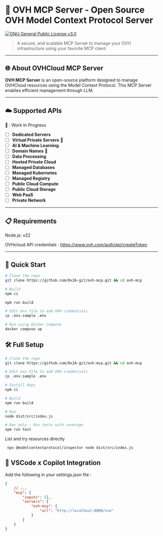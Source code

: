 # 🚀 OVH MCP Server - Open Source OVH Model Context Protocol Server

[![GNU General Public License v3.0](https://github.com/0x2A-git/ovh-mcp/blob/main/LICENSE)](LICENSE)

> A secure, and scalable MCP Server to manage your OVH infrastructure using your favorite MCP client

---

## 🌐 About OVHCloud MCP Server

**OVH MCP Server** is an open-source platform designed to manage OVHCloud resources using the Model Context Protocol. This MCP Server enables efficient management through LLM.

---

## ☁️ Supported APIs

🚧 : Work In Progress

- [ ] **Dedicated Servers**
- [ ] **Virtual Private Servers** 🚧
- [ ] **AI & Machine Learning**
- [ ] **Domain Names** 🚧
- [ ] **Data Processing**
- [ ] **Hosted Private Cloud**
- [ ] **Managed Databases**
- [ ] **Managed Kubernetes**
- [ ] **Managed Registry**
- [ ] **Public Cloud Compute**
- [ ] **Public Cloud Storage**
- [ ] **Web PaaS**
- [ ] **Private Network**

---

## 📋 Requirements

Node.js: v22

OVHcloud API credentials : https://www.ovh.com/auth/api/createToken

---

## 🚀 Quick Start

```bash
# Clone the repo
git clone https://github.com/0x2A-git/ovh-mcp.git && cd ovh-mcp

# Build
npm ci

npm run build

# Edit env file to add OVH credentials
cp .env.sample .env

# Run using Docker Compose
docker compose up
```

## 🛠️ Full Setup

```bash
# Clone the repo
git clone https://github.com/0x2A-git/ovh-mcp.git && cd ovh-mcp

# Edit env file to add OVH credentials
cp .env.sample .env

# Install deps
npm ci

# Build
npm run build

# Run
node dist/src/index.js

# Dev only : Run tests with coverage
npm run test
```

List and try resources directly

```bash
 npx @modelcontextprotocol/inspector node dist/src/index.js
```

## 🤖 VSCode x Copilot Integration

Add the following in your settings.json file :

```json
{
    // ...
    "mcp": {
        "inputs": [],
        "servers": {
            "ovh-mcp": {
                "url": "http://localhost:8000/sse"
            }
        }
    }
}
```
